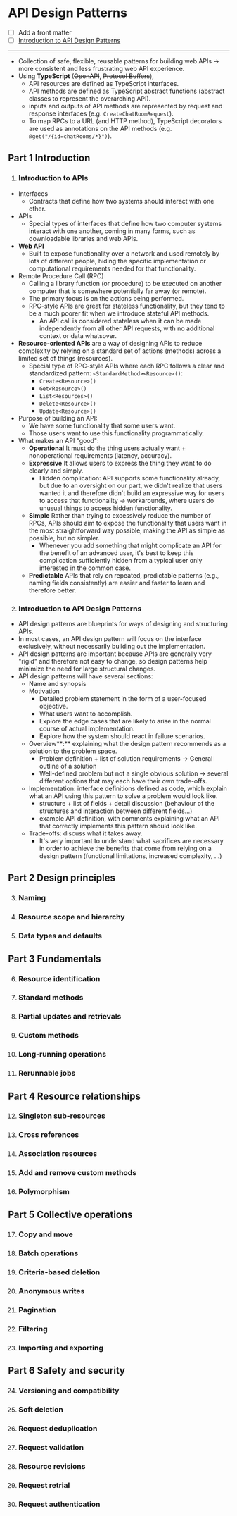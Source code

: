 # API Design Patterns

- [ ] Add a front matter
- [ ] [Introduction to API Design Patterns](craftdocs://open?blockId=72F0FDA6-4BC3-4587-9EF8-0E1A19907BD8&spaceId=220382df-dd92-deed-f543-c34c29908bbc)

---

- Collection of safe, flexible, reusable patterns for building web APIs → more consistent and less frustrating web API experience.
- Using **TypeScript** (~~OpenAPI~~, ~~Protocol Buffers~~),
   - API resources are defined as TypeScript interfaces.
   - API methods are defined as TypeScript abstract functions (abstract classes to represent the overarching API).
   - inputs and outputs of API methods are represented by request and response interfaces (e.g. `CreateChatRoomRequest`).
   - To map RPCs to a URL (and HTTP method), TypeScript decorators are used as annotations on the API methods (e.g. `@get("/{id=chatRooms/*}")`).

## Part 1 Introduction

1. ### Introduction to APIs
- Interfaces
   - Contracts that define how two systems should interact with one other.
- APIs
   - Special types of interfaces that define how two computer systems interact with one another, coming in many forms, such as downloadable libraries and web APIs.
- **Web API**
   - Built to expose functionality over a network and used remotely by lots of different people, hiding the specific implementation or computational requirements needed for that functionality.
- Remote Procedure Call (RPC)
   - Calling a library function (or procedure) to be executed on another computer that is somewhere potentially far away (or remote).
   - The primary focus is on the actions being performed.
   - RPC-style APIs are great for stateless functionality, but they tend to be a much poorer fit when we introduce stateful API methods.
      - An API call is considered stateless when it can be made independently from all other API requests, with no additional context or data whatsover.
- **Resource-oriented APIs** are a way of designing APIs to reduce complexity by relying on a standard set of actions (methods) across a limited set of things (resources).
   - Special type of RPC-style APIs where each RPC follows a clear and standardized pattern: `<StandardMethod><Resource>()`:
      - `Create<Resource>()`
      - `Get<Resource>()`
      - `List<Resources>()`
      - `Delete<Resource>()`
      - `Update<Resource>()`
- Purpose of building an API:
   - We have some functionality that some users want.
   - Those users want to use this functionality programmatically.
- What makes an API "good":
   - **Operational** It must do the thing users actually want + nonoperational requirements (latency, accuracy).
   - **Expressive** It allows users to express the thing they want to do clearly and simply.
      - Hidden complication: API supports some functionality already, but due to an oversight on our part, we didn't realize that users wanted it and therefore didn't build an expressive way for users to access that functionality → workarounds, where users do unusual things to access hidden functionality.
   - **Simple** Rather than trying to excessively reduce the number of RPCs, APIs should aim to expose the functionality that users want in the most straightforward way possible, making the API as simple as possible, but no simpler.
      - Whenever you add something that might complicate an API for the benefit of an advanced user, it's best to keep this complication sufficiently hidden from a typical user only interested in the common case.
   - **Predictable** APIs that rely on repeated, predictable patterns (e.g., naming fields consistently) are easier and faster to learn and therefore better.
2. ### Introduction to API Design Patterns
- API design patterns are blueprints for ways of designing and structuring APIs.
- In most cases, an API design pattern will focus on the interface exclusively, without necessarily building out the implementation.
- API design patterns are important because APIs are generally very "rigid" and therefore not easy to change, so design patterns help minimize the need for large structural changes.
- API design patterns will have several sections:
   - Name and synopsis
   - Motivation
      - Detailed problem statement in the form of a user-focused objective.
      - What users want to accomplish.
      - Explore the edge cases that are likely to arise in the normal course of actual implementation.
      - Explore how the system should react in failure scenarios.
   - Overview**:** explaining what the design pattern recommends as a solution to the problem space.
      - Problem definition + list of solution requirements → General outline of a solution
      - Well-defined problem but not a single obvious solution → several different options that may each have their own trade-offs.
   - Implementation: interface definitions defined as code, which explain what an API using this pattern to solve a problem would look like.
      - structure + list of fields + detail discussion (behaviour of the structures and interaction between different fields...)
      - example API definition, with comments explaining what an API that correctly implements this pattern should look like.
   - Trade-offs: discuss what it takes away.
      - It's very important to understand what sacrifices are necessary in order to achieve the benefits that come from relying on a design pattern (functional limitations, increased complexity, ...)

## Part 2 Design principles

3. ### Naming
4. ### Resource scope and hierarchy
5. ### Data types and defaults

## Part 3 Fundamentals

6. ### Resource identification
7. ### Standard methods
8. ### Partial updates and retrievals
9. ### Custom methods
10. ### Long-running operations
11. ### Rerunnable jobs

## Part 4 Resource relationships

12. ### Singleton sub-resources
13. ### Cross references
14. ### Association resources
15. ### Add and remove custom methods
16. ### Polymorphism

## Part 5 Collective operations

17. ### Copy and move
18. ### Batch operations
19. ### Criteria-based deletion
20. ### Anonymous writes
21. ### Pagination
22. ### Filtering
23. ### Importing and exporting

## Part 6 Safety and security

24. ### Versioning and compatibility
25. ### Soft deletion
26. ### Request deduplication
27. ### Request validation
28. ### Resource revisions
29. ### Request retrial
30. ### Request authentication

